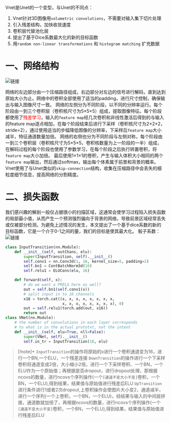 Vnet是Unet的一个变型，与Unet的不同点：  
1. Vnet针对3D图像用`volumetric convolutions`，不需要对输入集下切片处理  
2. 引入残差结构，加快收敛速度  
3. 卷积层代替池化层  
4. 提出了基于Dice系数最大化的新的目标函数
5. 用`random non-linear transformations` 和 `histogram matching` 扩充数据

# 一、网络结构

![链接](https://img-blog.csdnimg.cn/45d93f035fc2475dbe7bc0d72fd9bac0.png?x-oss-process=image/watermark,type_d3F5LXplbmhlaQ,shadow_50,text_Q1NETiBARGVtb27mnpw=,size_20,color_FFFFFF,t_70,g_se,x_16)

网络的左边部分由一个压缩路径组成，右边部分对左边的信号进行解码，直到达到原始大小为止。网络中的卷积全部使用了适当的padding，进行尺寸控制，确保输出与输入图像尺寸一致。
网络的左侧分为不同阶段，以不同的分辨率运行。每个阶段由一到三个卷积层（卷积核尺寸为5×5×5）组成，提取图像特征。每个阶段都使用了<font color=#ff0000>残差学习</font>，输入的`feature map`经几次卷积和非线性激活后得到的与输入的feature map逐点相加，在每个阶段结束后进行下采样（卷积核尺寸为2×2×2，stride=2），通过使用适当的步幅降低图像的分辨率，下采样后`feature map`大小减半，特征通道数量加倍。
网络的右侧也分为不同阶段与左侧对称，每个阶段由一到三个卷积层（卷积核尺寸为5×5×5，卷积核数量为上一阶段的一半）组成，在解码过程的每个阶段也使用了参数学习，在每个阶段之后执行转置卷积，将`feature map`大小加倍。
最后使用1×1×1的卷积，产生与输入体积大小相同的两个`feature map`输出，然后通过softmax，输出每个体素属于前景和背景的概率。
Vnet使用了与Unet类似的`skip-connection`结构，收集在压缩路径中会丢失的细粒度细节信息，提高网络的分割精度。

# 二、损失函数
我们感兴趣的解剖一般仅占据很小的扫描区域，这通常会使学习过程陷入损失函数的局部最小值，从而产生一个预测强烈偏向于背景的网络，导致前景区域经常丢失或仅被部分检测。为避免上述情况的发生，本文提出了一个基于dice系数的新的目标函数，它是一个介于0-1之间的量，我们的目标是使其最大化。
骰子系数：
	![链接](https://img-blog.csdnimg.cn/70e9780fb8b444aa9ef536999736fdcf.png)


```python
class InputTransition(nn.Module):
    def __init__(self, outChans, elu):
        super(InputTransition, self).__init__()
        self.conv1 = nn.Conv3d(1, 16, kernel_size=5, padding=2)
        self.bn1 = ContBatchNorm3d(16)
        self.relu1 = ELUCons(elu, 16)

    def forward(self, x):
        # do we want a PRELU here as well?
        out = self.bn1(self.conv1(x))
        # split input in to 16 channels
        x16 = torch.cat((x, x, x, x, x, x, x, x,
                         x, x, x, x, x, x, x, x), 0)
        out = self.relu1(torch.add(out, x16))
        return out
class VNet(nn.Module):
    # the number of convolutions in each layer corresponds
    # to what is in the actual prototxt, not the intent
    def __init__(self, elu=True, nll=False):
        super(VNet, self).__init__()
        self.in_tr = InputTransition(16, elu)
```


> [!note]+
> `InputTransition`的操作将原始的x进行一个卷积通道变为16，进行一个BN,一个ELU，一个残差连接
> `DownTransition`的操作进行一个下采样卷积将通道变成2倍，大小缩小2倍，进行一个下采样卷积、一个BN，一个ELU作为一个原始值；再根据是否dropout，进行dropout处理，那根据ncovs的数量，进行ncovs个序列操作(一个`[通道不变大小不变]`卷积，一个BN，一个ELU),得到结果，结果值与原始值进行残差后ELU
> `UpTransition` 进行条件进行1或者2次dropout,上卷积操作会使图片大小变2，通道减半，进行一个序列(一个上卷积，一个BN，一个ELU)，经结果与输入的中间层拼接，通道数就加倍了，再根据ncovs的数量，进行ncovs个序列操作(一个`[通道不变大小不变]`卷积，一个BN，一个ELU),得到结果，结果值与原始值进行残差后ELU
> 